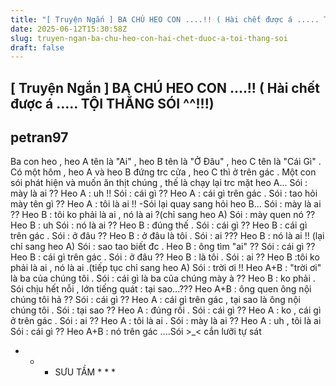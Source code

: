 ```yaml
---
title: "[ Truyện Ngắn ] BA CHÚ HEO CON ....!! ( Hài chết được á ..... TỘI THẰNG SÓI ^^!!!)"
date: 2025-06-12T15:30:58Z
slug: truyen-ngan-ba-chu-heo-con-hai-chet-duoc-a-toi-thang-soi
draft: false
---
```


## [ Truyện Ngắn ] BA CHÚ HEO CON ....!! ( Hài chết được á ..... TỘI THẰNG SÓI ^^!!!)

## petran97

Ba con heo , heo A tên là "Ai" , heo B tên là "Ở Đâu" , heo C tên là "Cái Gì" . Có một hôm , heo A và heo B đứng trc cửa , heo C thì ở trên gác . Một con sói phát hiện và muốn ăn thịt chúng , thế là chạy lại trc mặt heo A... 
Sói : mày là ai ?? 
Heo A : uh !! 
Sói : cái gì ?? 
Heo A : cái gì trên gác . 
Sói : tao hỏi mày tên gì ?? 
Heo A : tôi là ai !! 
-Sói lại quay sang hỏi heo B... 
Sói : mày là ai ?? 
Heo B : tôi ko phải là ai , nó là ai ?(chỉ sang heo A) 
Sói : mày quen nó ?? 
Heo B : uh 
Sói : nó là ai ?? 
Heo B : đúng thế . 
Sói : cái gì ?? 
Heo B : cái gì trên gác . 
Sói : ở đâu ?? 
Heo B : ở đâu là tôi . 
Sói : ai ??? 
Heo B : nó là ai !! (lại chỉ sang heo A) 
Sói : sao tao biết đc . 
Heo B : ông tìm "ai" ?? 
Sói : cái gì ?? 
Heo B : cái gì trên gác . 
Sói : ở đâu ?? 
Heo B : là tôi . 
Sói : ai ?? 
Heo B :tôi ko phải là ai , nó là ai .(tiếp tục chỉ sang heo A) 
Sói : trời ơi !! 
Heo A+B : "trời ơi" là ba của chúng tôi . 
Sói : cái gì là ba của chúng mày à ?? 
Heo B : ko phải . 
Sói chịu hết nỗi , lớn tiếng quát : tại sao...??? 
Heo A+B : ông quen ông nội chúng tôi hả ?? 
Sói : cái gì ?? 
Heo A : cái gì trên gác , tại sao là ông nội chúng tôi . 
Sói : tại sao ?? 
Heo A : đúng rồi . 
Sói : cái gì ?? 
Heo A : ko , cái gì ở trên gác . 
Sói : ai ?? 
Heo A : tôi là ai . 
Sói : mày là ai ?? 
Heo A : uh , tôi là ai 
Sói : cái gì ?? 
Heo A+B : nó trên gác 
....Sói >_< cắn lưỡi tự sát 
* * * SƯU TẦM * * *